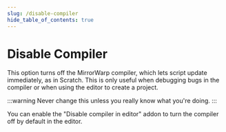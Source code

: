 ```yaml
---
slug: /disable-compiler
hide_table_of_contents: true
---
```


# Disable Compiler

This option turns off the MirrorWarp compiler, which lets script update immediately, as in Scratch. This is only useful when debugging bugs in the compiler or when using the editor to create a project.

:::warning
Never change this unless you really know what you're doing.
:::

You can enable the "Disable compiler in editor" addon to turn the compiler off by default in the editor.

